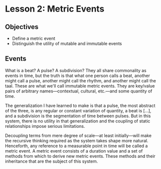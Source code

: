 # Lesson 2: Metric Events

## Objectives

- Define a metric event
- Distinguish the utility of mutable and immutable events

## Events

What is a beat? A pulse? A subdivision? They all share commonality as events in time, but the truth is that what one person calls a beat, another might call a pulse, another might call the rhythm, and another might call the taal. These are what we'll call immutable metric events. They are key/value pairs of arbitrary names—contextual, cultural, etc.—and some quantity of time.

The generalization I have learned to make is that a pulse, the most abstract of the three, is any regular or constant variation of quantity, a beat is [...], and a subdivision is the segmentation of time between pulses. But in this system, there is no utility in that generalization and the coupling of static relationships impose serious limitations.

Decoupling terms from mere degree of scale—at least initially—will make the recursive thinking required as the system takes shape more natural. Henceforth, any reference to a measurable point in time will be called a metric event. A metric event consists of a duration value and a set of methods from which to derive new metric events. These methods and their inheritance that are the subject of this system.
